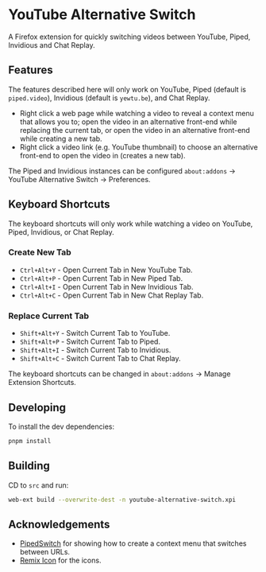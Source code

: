 # YouTube Alternative Switch

A Firefox extension for quickly switching videos between YouTube, Piped, Invidious and Chat Replay.

## Features

The features described here will only work on YouTube, Piped (default is `piped.video`), Invidious (default is `yewtu.be`), and Chat Replay.

- Right click a web page while watching a video to reveal a context menu that allows you to; open the video in an alternative front-end while replacing the current tab, or open the video in an alternative front-end while creating a new tab.
- Right click a video link (e.g. YouTube thumbnail) to choose an alternative front-end to open the video in (creates a new tab).

The Piped and Invidious instances can be configured `about:addons` -> YouTube Alternative Switch -> Preferences.

## Keyboard Shortcuts

The keyboard shortcuts will only work while watching a video on YouTube, Piped, Invidious, or Chat Replay.

### Create New Tab

- `Ctrl+Alt+Y` - Open Current Tab in New YouTube Tab.
- `Ctrl+Alt+P` - Open Current Tab in New Piped Tab.
- `Ctrl+Alt+I` - Open Current Tab in New Invidious Tab.
- `Ctrl+Alt+C` - Open Current Tab in New Chat Replay Tab.

### Replace Current Tab

- `Shift+Alt+Y` - Switch Current Tab to YouTube.
- `Shift+Alt+P` - Switch Current Tab to Piped.
- `Shift+Alt+I` - Switch Current Tab to Invidious.
- `Shift+Alt+C` - Switch Current Tab to Chat Replay.

The keyboard shortcuts can be changed in `about:addons` -> Manage Extension Shortcuts.

## Developing

To install the dev dependencies:

```bash
pnpm install
```

## Building

CD to `src` and run:

```bash
web-ext build --overwrite-dest -n youtube-alternative-switch.xpi
```

## Acknowledgements

- [PipedSwitch](https://github.com/AnkhSquirrel/PipedSwitch) for showing how to create a context menu that switches between URLs.
- [Remix Icon](https://remixicon.com/) for the icons.
